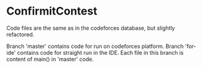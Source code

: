 # ConfirmitContest
Code files are the same as in the codeforces database, but slightly refactored.

Branch 'master' contains code for run on codeforces platform.
Branch 'for-ide' contains code for straight run in the IDE. Each file in this branch is content of main() in 'master' code.
